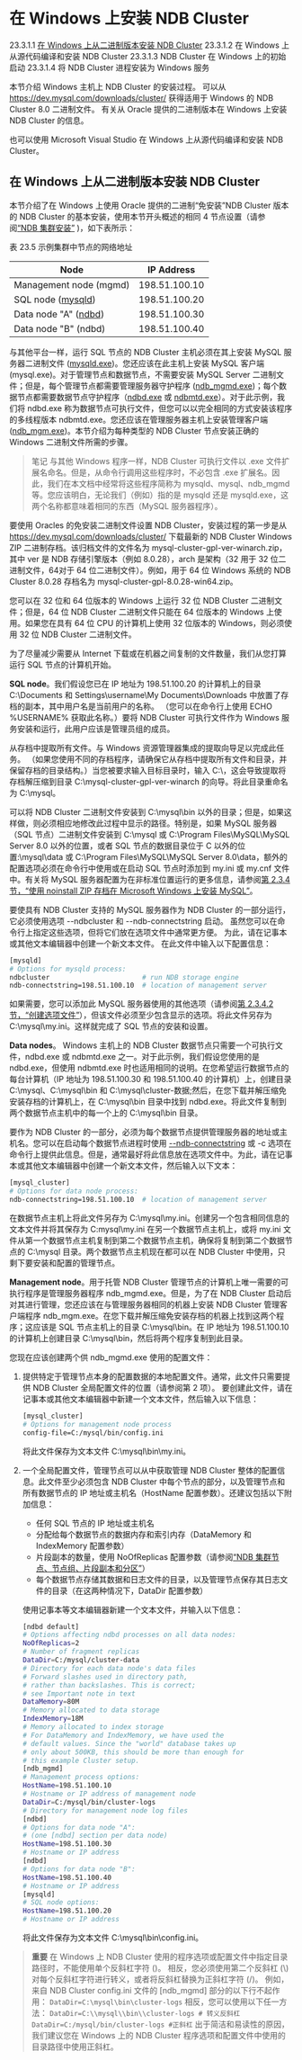 # 在 Windows 上安装 NDB Cluster

23.3.1.1 [在 Windows 上从二进制版本安装 NDB Cluster](#在-windows-上从二进制版本安装-ndb-cluster)
23.3.1.2 在 Windows 上从源代码编译和安装 NDB Cluster
23.3.1.3 NDB Cluster 在 Windows 上的初始启动
23.3.1.4 将 NDB Cluster 进程安装为 Windows 服务

本节介绍 Windows 主机上 NDB Cluster 的安装过程。 可以从 <https://dev.mysql.com/downloads/cluster/> 获得适用于 Windows 的 NDB Cluster 8.0 二进制文件。 有关从 Oracle 提供的二进制版本在 Windows 上安装 NDB Cluster 的信息。

也可以使用 Microsoft Visual Studio 在 Windows 上从源代码编译和安装 NDB Cluster。

## 在 Windows 上从二进制版本安装 NDB Cluster

本节介绍了在 Windows 上使用 Oracle 提供的二进制“免安装”NDB Cluster 版本的 NDB Cluster 的基本安装，使用本节开头概述的相同 4 节点设置（请参阅[“NDB 集群安装”](/MySQL参考手册/NDB集群/NDB集群.md) )，如下表所示：

表 23.5 示例集群中节点的网络地址

| Node                   | IP Address    |
|------------------------|---------------|
| Management node (mgmd) | 198.51.100.10 |
| SQL node ([mysqld](https://dev.mysql.com/doc/refman/8.0/en/mysqld.html))      | 198.51.100.20 |
| Data node "A" ([ndbd](https://dev.mysql.com/doc/refman/8.0/en/mysql-cluster-programs-ndbd.html))   | 198.51.100.30 |
| Data node "B" (ndbd)   | 198.51.100.40 |

与其他平台一样，运行 SQL 节点的 NDB Cluster 主机必须在其上安装 MySQL 服务器二进制文件 ([mysqld.exe](https://dev.mysql.com/doc/refman/8.0/en/mysqld.html))。您还应该在此主机上安装 MySQL 客户端 (mysql.exe)。对于管理节点和数据节点，不需要安装 MySQL Server 二进制文件；但是，每个管理节点都需要管理服务器守护程序 ([ndb_mgmd.exe](https://dev.mysql.com/doc/refman/8.0/en/mysql-cluster-programs-ndb-mgmd.html))；每个数据节点都需要数据节点守护程序（[ndbd.exe](https://dev.mysql.com/doc/refman/8.0/en/mysql-cluster-programs-ndbd.html) 或 [ndbmtd.exe](https://dev.mysql.com/doc/refman/8.0/en/mysql-cluster-programs-ndbmtd.html)）。对于此示例，我们将 ndbd.exe 称为数据节点可执行文件，但您可以以完全相同的方式安装该程序的多线程版本 ndbmtd.exe。您还应该在管理服务器主机上安装管理客户端 ([ndb_mgm.exe](https://dev.mysql.com/doc/refman/8.0/en/mysql-cluster-programs-ndb-mgm.html))。本节介绍为每种类型的 NDB Cluster 节点安装正确的 Windows 二进制文件所需的步骤。

> 笔记
与其他 Windows 程序一样，NDB Cluster 可执行文件以 .exe 文件扩展名命名。但是，从命令行调用这些程序时，不必包含 .exe 扩展名。因此，我们在本文档中经常将这些程序简称为 mysqld、mysql、ndb_mgmd 等。您应该明白，无论我们（例如）指的是 mysqld 还是 mysqld.exe，这两个名称都意味着相同的东西（MySQL 服务器程序）。

要使用 Oracles 的免安装二进制文件设置 NDB Cluster，安装过程的第一步是从 <https://dev.mysql.com/downloads/cluster/> 下载最新的 NDB Cluster Windows ZIP 二进制存档。该归档文件的文件名为 mysql-cluster-gpl-ver-winarch.zip，其中 ver 是 NDB 存储引擎版本（例如 8.0.28），arch 是架构（32 用于 32 位二进制文​​件，64对于 64 位二进制文​​件）。例如，用于 64 位 Windows 系统的 NDB Cluster 8.0.28 存档名为 mysql-cluster-gpl-8.0.28-win64.zip。

您可以在 32 位和 64 位版本的 Windows 上运行 32 位 NDB Cluster 二进制文件；但是，64 位 NDB Cluster 二进制文件只能在 64 位版本的 Windows 上使用。如果您在具有 64 位 CPU 的计算机上使用 32 位版本的 Windows，则必须使用 32 位 NDB Cluster 二进制文件。

为了尽量减少需要从 Internet 下载或在机器之间复制的文件数量，我们从您打算运行 SQL 节点的计算机开始。

**SQL node**。我们假设您已在 IP 地址为 198.51.100.20 的计算机上的目录 C:\Documents 和 Settings\username\My Documents\Downloads 中放置了存档的副本，其中用户名是当前用户的名称。 （您可以在命令行上使用 ECHO %USERNAME% 获取此名称。）要将 NDB Cluster 可执行文件作为 Windows 服务安装和运行，此用户应该是管理员组的成员。

从存档中提取所有文件。与 Windows 资源管理器集成的提取向导足以完成此任务。 （如果您使用不同的存档程序，请确保它从存档中提取所有文件和目录，并保留存档的目录结构。）当您被要求输入目标目录时，输入 C:\，这会导致提取将存档解压缩到目录 C:\mysql-cluster-gpl-ver-winarch 的向导。将此目录重命名为 C:\mysql。

可以将 NDB Cluster 二进制文件安装到 C:\mysql\bin 以外的目录；但是，如果这样做，则必须相应地修改此过程中显示的路径。特别是，如果 MySQL 服务器（SQL 节点）二进制文件安装到 C:\mysql 或 C:\Program Files\MySQL\MySQL Server 8.0 以外的位置，或者 SQL 节点的数据目录位于 C 以外的位置:\mysql\data 或 C:\Program Files\MySQL\MySQL Server 8.0\data，额外的配置选项必须在命令行中使用或在启动 SQL 节点时添加到 my.ini 或 my.cnf 文件中。有关将 MySQL 服务器配置为在非标准位置运行的更多信息，请参阅[第 2.3.4 节，“使用 noinstall ZIP 存档在 Microsoft Windows 上安装 MySQL”](https://dev.mysql.com/doc/refman/8.0/en/windows-install-archive.html)。

要使具有 NDB Cluster 支持的 MySQL 服务器作为 NDB Cluster 的一部分运行，它必须使用选项 --ndbcluster 和 --ndb-connectstring 启动。 虽然您可以在命令行上指定这些选项，但将它们放在选项文件中通常更方便。 为此，请在记事本或其他文本编辑器中创建一个新文本文件。 在此文件中输入以下配置信息：

```bash
[mysqld]
# Options for mysqld process:
ndbcluster                       # run NDB storage engine
ndb-connectstring=198.51.100.10  # location of management server
```

如果需要，您可以添加此 MySQL 服务器使用的其他选项（请参阅[第 2.3.4.2 节，“创建选项文件”](https://dev.mysql.com/doc/refman/8.0/en/windows-create-option-file.html)），但该文件必须至少包含显示的选项。将此文件另存为 C:\mysql\my.ini。这样就完成了 SQL 节点的安装和设置。

**Data nodes**。 Windows 主机上的 NDB Cluster 数据节点只需要一个可执行文件，ndbd.exe 或 ndbmtd.exe 之一。对于此示例，我们假设您使用的是 ndbd.exe，但使用 ndbmtd.exe 时也适用相同的说明。在您希望运行数据节点的每台计算机（IP 地址为 198.51.100.30 和 198.51.100.40 的计算机）上，创建目录 C:\mysql、C:\mysql\bin 和 C:\mysql\cluster-数据;然后，在您下载并解压缩免安装存档的计算机上，在 C:\mysql\bin 目录中找到 ndbd.exe。将此文件复制到两个数据节点主机中的每一个上的 C:\mysql\bin 目录。

要作为 NDB Cluster 的一部分，必须为每个数据节点提供管理服务器的地址或主机名。您可以在启动每个数据节点进程时使用 [--ndb-connectstring](https://dev.mysql.com/doc/refman/8.0/en/mysql-cluster-programs-ndb-config.html#option_ndb_config_ndb-connectstring) 或 -c 选项在命令行上提供此信息。但是，通常最好将此信息放在选项文件中。为此，请在记事本或其他文本编辑器中创建一个新文本文件，然后输入以下文本：

```bash
[mysql_cluster]
# Options for data node process:
ndb-connectstring=198.51.100.10  # location of management server
```

在数据节点主机上将此文件另存为 C:\mysql\my.ini。创建另一个包含相同信息的文本文件并将其保存为 C:mysql\my.ini 在另一个数据节点主机上，或将 my.ini 文件从第一个数据节点主机复制到第二个数据节点主机，确保将复制到第二个数据节点的 C:\mysql 目录。两个数据节点主机现在都可以在 NDB Cluster 中使用，只剩下要安装和配置的管理节点。

**Management node**。用于托管 NDB Cluster 管理节点的计算机上唯一需要的可执行程序是管理服务器程序 ndb_mgmd.exe。但是，为了在 NDB Cluster 启动后对其进行管理，您还应该在与管理服务器相同的机器上安装 NDB Cluster 管理客户端程序 ndb_mgm.exe。在您下载并解压缩免安装存档的机器上找到这两个程序；这应该是 SQL 节点主机上的目录 C:\mysql\bin。在 IP 地址为 198.51.100.10 的计算机上创建目录 C:\mysql\bin，然后将两个程序复制到此目录。

您现在应该创建两个供 ndb_mgmd.exe 使用的配置文件：

1. 提供特定于管理节点本身的配置数据的本地配置文件。通常，此文件只需要提供 NDB Cluster 全局配置文件的位置（请参阅第 2 项）。
  要创建此文件，请在记事本或其他文本编辑器中新建一个文本文件，然后输入以下信息：
  
    ```bash
    [mysql_cluster]
    # Options for management node process
    config-file=C:/mysql/bin/config.ini
    ```

    将此文件保存为文本文件 C:\mysql\bin\my.ini。

2. 一个全局配置文件，管理节点可以从中获取管理 NDB Cluster 整体的配置信息。此文件至少必须包含 NDB Cluster 中每个节点的部分，以及管理节点和所有数据节点的 IP 地址或主机名（HostName 配置参数）。还建议包括以下附加信息：

    - 任何 SQL 节点的 IP 地址或主机名
    - 分配给每个数据节点的数据内存和索引内存（DataMemory 和 IndexMemory 配置参数）
    - 片段副本的数量，使用 NoOfReplicas 配置参数（请参阅[“NDB 集群节点、节点组、片段副本和分区”](../NDB集群概述/NDB节点和分区.md)）
    - 每个数据节点存储其数据和日志文件的目录，以及管理节点保存其日志文件的目录（在这两种情况下，DataDir 配置参数）

   使用记事本等文本编辑器新建一个文本文件，并输入以下信息：
  
    ```bash
    [ndbd default]
    # Options affecting ndbd processes on all data nodes:
    NoOfReplicas=2
    # Number of fragment replicas
    DataDir=C:/mysql/cluster-data
    # Directory for each data node's data files
    # Forward slashes used in directory path,
    # rather than backslashes. This is correct;
    # see Important note in text
    DataMemory=80M
    # Memory allocated to data storage
    IndexMemory=18M
    # Memory allocated to index storage
    # For DataMemory and IndexMemory, we have used the
    # default values. Since the "world" database takes up
    # only about 500KB, this should be more than enough for
    # this example Cluster setup.
    [ndb_mgmd]
    # Management process options:
    HostName=198.51.100.10
    # Hostname or IP address of management node
    DataDir=C:/mysql/bin/cluster-logs
    # Directory for management node log files
    [ndbd]
    # Options for data node "A":
    # (one [ndbd] section per data node)
    HostName=198.51.100.30
    # Hostname or IP address
    [ndbd]
    # Options for data node "B":
    HostName=198.51.100.40
    # Hostname or IP address
    [mysqld]
    # SQL node options:
    HostName=198.51.100.20
    # Hostname or IP address
    ```

    将此文件保存为文本文件 C:\mysql\bin\config.ini。

> **重要**
在 Windows 上 NDB Cluster 使用的程序选项或配置文件中指定目录路径时，不能使用单个反斜杠字符 (\)。 相反，您必须使用第二个反斜杠 (\\) 对每个反斜杠字符进行转义，或者将反斜杠替换为正斜杠字符 (/)。 例如，来自 NDB Cluster config.ini 文件的 [ndb_mgmd] 部分的以下行不起作用：
`DataDir=C:\mysql\bin\cluster-logs`
相反，您可以使用以下任一方法：
`DataDir=C:\\mysql\\bin\\cluster-logs # 转义反斜杠`
`DataDir=C:/mysql/bin/cluster-logs #正斜杠`
出于简洁和易读性的原因，我们建议您在 Windows 上的 NDB Cluster 程序选项和配置文件中使用的目录路径中使用正斜杠。
